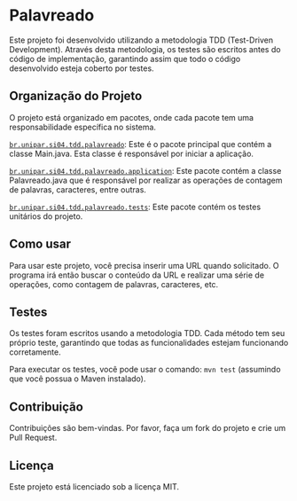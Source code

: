 # Palavreado
Este projeto foi desenvolvido utilizando a metodologia TDD (Test-Driven Development). Através desta metodologia, os testes são escritos antes do código de implementação, garantindo assim que todo o código desenvolvido esteja coberto por testes.

## Organização do Projeto
O projeto está organizado em pacotes, onde cada pacote tem uma responsabilidade específica no sistema.

[`br.unipar.si04.tdd.palavreado`](src/main/java/br/unipar/si04/tdd/palavreado/Main.java): Este é o pacote principal que contém a classe Main.java. Esta classe é responsável por iniciar a aplicação.

[`br.unipar.si04.tdd.palavreado.application`](src/main/java/br/unipar/si04/tdd/palavreado/application/Palavreado.java): Este pacote contém a classe Palavreado.java que é responsável por realizar as operações de contagem de palavras, caracteres, entre outras.

[`br.unipar.si04.tdd.palavreado.tests`](src/test/java/PalavreadoTest.java): Este pacote contém os testes unitários do projeto.

## Como usar
Para usar este projeto, você precisa inserir uma URL quando solicitado. O programa irá então buscar o conteúdo da URL e realizar uma série de operações, como contagem de palavras, caracteres, etc.

## Testes
Os testes foram escritos usando a metodologia TDD. Cada método tem seu próprio teste, garantindo que todas as funcionalidades estejam funcionando corretamente.

Para executar os testes, você pode usar o comando: `mvn test` (assumindo que você possua o Maven instalado).

## Contribuição
Contribuições são bem-vindas. Por favor, faça um fork do projeto e crie um Pull Request.

## Licença
Este projeto está licenciado sob a licença MIT.